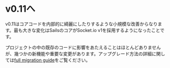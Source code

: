 # v0.11へ

v0.11はコアコードを内部的に綺麗にしたりするような小規模な改善からなります。最も大きな変化はSailsのコアがSocket.io v1を採用するようになったことです。

プロジェクトの中の既存のコードに影響をあたえることはほとんどありませんが、幾つかの新機能や重要な変更があります。アップグレード方法の詳細に関しては[full migration guide](https://github.com/balderdashy/sails/blob/master/0.11-migration-guide.md)をご覧ください。

<docmeta name="displayName" value="To v0.11">
